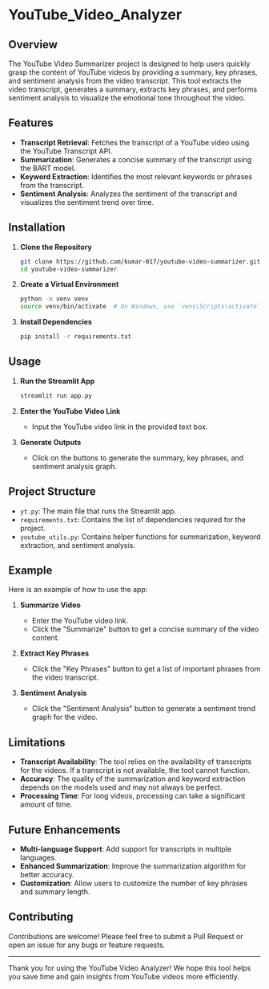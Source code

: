 # YouTube_Video_Analyzer

## Overview
The YouTube Video Summarizer project is designed to help users quickly grasp the content of YouTube videos by providing a summary, key phrases, and sentiment analysis from the video transcript. This tool extracts the video transcript, generates a summary, extracts key phrases, and performs sentiment analysis to visualize the emotional tone throughout the video.

## Features
- **Transcript Retrieval**: Fetches the transcript of a YouTube video using the YouTube Transcript API.
- **Summarization**: Generates a concise summary of the transcript using the BART model.
- **Keyword Extraction**: Identifies the most relevant keywords or phrases from the transcript.
- **Sentiment Analysis**: Analyzes the sentiment of the transcript and visualizes the sentiment trend over time.

## Installation

1. **Clone the Repository**
    ```bash
    git clone https://github.com/kumar-017/youtube-video-summarizer.git
    cd youtube-video-summarizer
    ```

2. **Create a Virtual Environment**
    ```bash
    python -m venv venv
    source venv/bin/activate  # On Windows, use `venv\Scripts\activate`
    ```

3. **Install Dependencies**
    ```bash
    pip install -r requirements.txt
    ```

## Usage

1. **Run the Streamlit App**
    ```bash
    streamlit run app.py
    ```

2. **Enter the YouTube Video Link**
    - Input the YouTube video link in the provided text box.

3. **Generate Outputs**
    - Click on the buttons to generate the summary, key phrases, and sentiment analysis graph.

## Project Structure

- `yt.py`: The main file that runs the Streamlit app.
- `requirements.txt`: Contains the list of dependencies required for the project.
- `youtube_utils.py`: Contains helper functions for summarization, keyword extraction, and sentiment analysis.

## Example

Here is an example of how to use the app:

1. **Summarize Video**
    - Enter the YouTube video link.
    - Click the "Summarize" button to get a concise summary of the video content.

2. **Extract Key Phrases**
    - Click the "Key Phrases" button to get a list of important phrases from the video transcript.

3. **Sentiment Analysis**
    - Click the "Sentiment Analysis" button to generate a sentiment trend graph for the video.

## Limitations
- **Transcript Availability**: The tool relies on the availability of transcripts for the videos. If a transcript is not available, the tool cannot function.
- **Accuracy**: The quality of the summarization and keyword extraction depends on the models used and may not always be perfect.
- **Processing Time**: For long videos, processing can take a significant amount of time.

## Future Enhancements
- **Multi-language Support**: Add support for transcripts in multiple languages.
- **Enhanced Summarization**: Improve the summarization algorithm for better accuracy.
- **Customization**: Allow users to customize the number of key phrases and summary length.

## Contributing
Contributions are welcome! Please feel free to submit a Pull Request or open an issue for any bugs or feature requests.



---

Thank you for using the YouTube Video Analyzer! We hope this tool helps you save time and gain insights from YouTube videos more efficiently.

